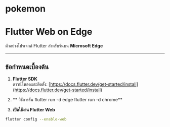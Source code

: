 # pokemon

# Flutter Web on Edge

ตัวอย่างโปรเจกต์ Flutter สำหรับรันบน **Microsoft Edge**

---

## ข้อกำหนดเบื้องต้น

1. **Flutter SDK**  
   ดาวน์โหลดและติดตั้ง: [https://docs.flutter.dev/get-started/install](https://docs.flutter.dev/get-started/install)
2. ** วิธัการรัน
 flutter run -d edge
flutter run -d chrome**

3. **เปิดใช้งาน Flutter Web**
```bash
flutter config --enable-web


